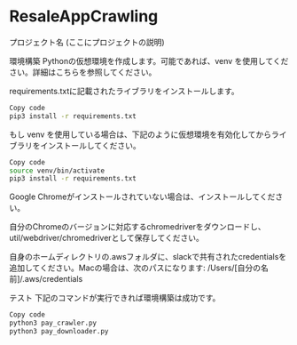 # ResaleAppCrawling

プロジェクト名
(ここにプロジェクトの説明)

環境構築
Pythonの仮想環境を作成します。可能であれば、venv を使用してください。詳細はこちらを参照してください。

requirements.txtに記載されたライブラリをインストールします。

```bash
Copy code
pip3 install -r requirements.txt
```
もし venv を使用している場合は、下記のように仮想環境を有効化してからライブラリをインストールしてください。

```bash
Copy code
source venv/bin/activate
pip3 install -r requirements.txt
```

Google Chromeがインストールされていない場合は、インストールしてください。

自分のChromeのバージョンに対応するchromedriverをダウンロードし、util/webdriver/chromedriverとして保存してください。

自身のホームディレクトリの.awsフォルダに、slackで共有されたcredentialsを追加してください。Macの場合は、次のパスになります: /Users/[自分の名前]/.aws/credentials

テスト
下記のコマンドが実行できれば環境構築は成功です。

```bash
Copy code
python3 pay_crawler.py
python3 pay_downloader.py
```
